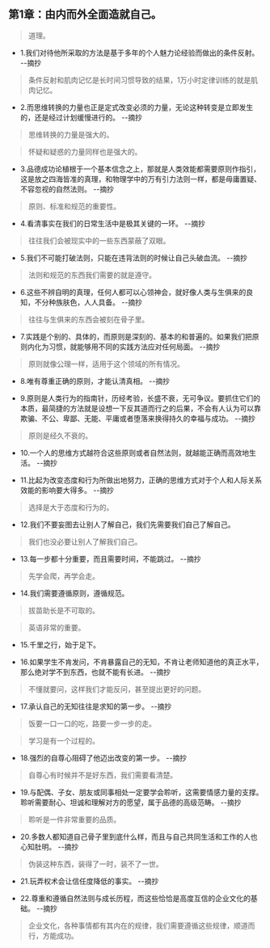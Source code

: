## 第1章：由内而外全面造就自己。

>道理。

- 1.我们对待他所采取的方法是基于多年的个人魅力论经验而做出的条件反射。 --摘抄

>条件反射和肌肉记忆是长时间习惯导致的结果，1万小时定律训练的就是肌肉记忆。

- 2.而思维转换的力量也正是定式改变必须的力量，无论这种转变是立即发生的，还是经过计划缓慢进行的。 --摘抄

>思维转换的力量是强大的。

>怀疑和疑惑的力量同样也是强大的。

- 3.品德成功论植根于一个基本信念之上，那就是人类效能都需要原则作指引，这是放之四海皆准的真理，和物理学中的万有引力法则一样，都是毋庸置疑、不容忽视的自然法则。 --摘抄

>原则、标准和规范的重要性。

- 4.看清事实在我们的日常生活中是极其关键的一环。 --摘抄

>往往我们会被现实中的一些东西蒙蔽了双眼。

- 5.我们不可能打破法则，只能在违背法则的时候让自己头破血流。 --摘抄

>法则和规范的东西我们需要的就是遵守。

- 6.这些不辨自明的真理，任何人都可以心领神会，就好像人类与生俱来的良知，不分种族肤色，人人具备。 --摘抄

>往往与生俱来的东西会被刻在骨子里。

- 7.实践是个别的、具体的，而原则是深刻的、基本的和普遍的。如果我们把原则内化为习惯，就能够用不同的实践方法应对任何局面。 --摘抄

>原则就像公理一样，适用于这个领域的所有情况。

- 8.唯有尊重正确的原则，才能认清真相。 --摘抄

- 9.原则是人类行为的指南针，历经考验，长盛不衰，无可争议。要抓住它们的本质，最简捷的方法就是设想一下反其道而行之的后果，不会有人认为可以靠欺骗、不公、卑鄙、无能、平庸或者堕落来换得持久的幸福与成功。 --摘抄

>原则是经久不衰的。

- 10.一个人的思维方式越符合这些原则或者自然法则，就越能正确而高效地生活。 --摘抄

- 11.比起为改变态度和行为所做出地努力，正确的思维方式对于个人和人际关系效能的影响要大得多。 --摘抄

>选择是大于态度和行为的。

- 12.我们不要妄图去让别人了解自己，我们先需要我们自己了解自己。

>我们也没必要让别人了解我们自己。

- 13.每一步都十分重要，而且需要时间，不能跳过。 --摘抄

>先学会爬，再学会走。

- 14.我们需要遵循原则，遵循规范。

>拔苗助长是不可取的。

>英语非常的重要。

- 15.千里之行，始于足下。

- 16.如果学生不肯发问，不肯暴露自己的无知，不肯让老师知道他的真正水平，那么绝对学不到东西，也就不能有长进。 --摘抄

>不懂就要问，这样我们才能反问，甚至提出更好的问题。

- 17.承认自己的无知往往是求知的第一步。 --摘抄

>饭要一口一口的吃，路要一步一步的走。

>学习是有一个过程的。

- 18.强烈的自尊心阻碍了他迈出改变的第一步。 --摘抄

>自尊心有时候并不是好东西，我们需要看清楚。

- 19.与配偶、子女、朋友或同事相处一定要学会聆听，这需要情感力量的支撑。聆听需要耐心、坦诚和理解对方的愿望，属于品德的高级范畴。 --摘抄

>聆听是一件非常重要的品质。

- 20.多数人都知道自己骨子里到底什么样，而且与自己共同生活和工作的人也心知肚明。 --摘抄

>伪装这种东西，装得了一时，装不了一世。

- 21.玩弄权术会让信任度降低的事实。 --摘抄

- 22.尊重和遵循自然法则与成长历程，而这些恰恰是高度互信的企业文化的基础。 --摘抄

>企业文化，各种事情都有其内在的规律，我们需要遵循这些规律，顺道而行，方能成功。
